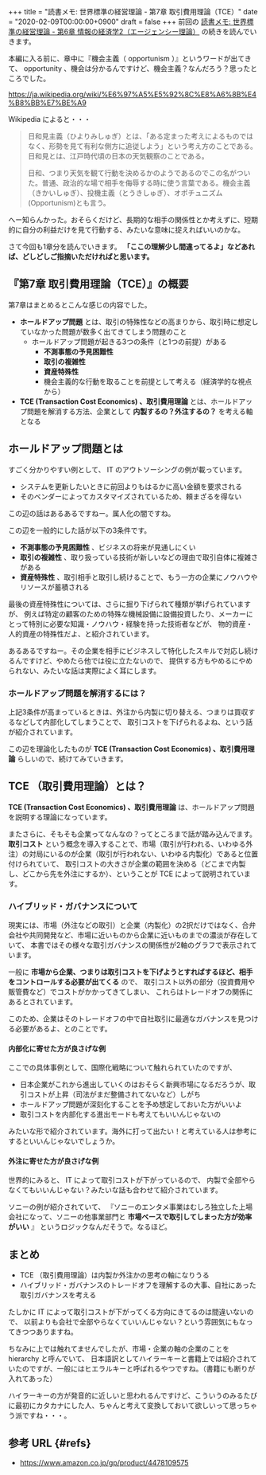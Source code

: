 +++
title = "読書メモ: 世界標準の経営理論 - 第7章 取引費用理論（TCE）"
date = "2020-02-09T00:00:00+0900"
draft = false
+++
前回の [読書メモ: 世界標準の経営理論 - 第6章 情報の経済学2（エージェンシー理論）](/biz/20200208/) の続きを読んでいきます。

本編に入る前に、章中に『機会主義（ opportunism ）』というワードが出てきて、
opportunity 、機会は分かるんですけど、機会主義？なんだろう？思ったところでした。

https://ja.wikipedia.org/wiki/%E6%97%A5%E5%92%8C%E8%A6%8B%E4%B8%BB%E7%BE%A9

Wikipedia によると・・・

> 日和見主義（ひよりみしゅぎ）とは、「ある定まった考えによるものではなく、形勢を見て有利な側方に追従しよう」という考え方のことである。日和見とは、江戸時代頃の日本の天気観察のことである。
>
> 日和、つまり天気を観て行動を決めるかのようであるのでこの名がついた。普通、政治的な場で相手を侮辱する時に使う言葉である。機会主義（きかいしゅぎ）、投機主義（とうきしゅぎ）、オポチュニズム(Opportunism)とも言う。

へー知らんかった。おそらくだけど、長期的な相手の関係性とか考えずに、短期的に自分の利益だけを見て行動する、みたいな意味に捉えればいいのかな。

さて今回も1章分を読んでいきます。
**「ここの理解少し間違ってるよ」などあれば、どしどしご指摘いただければと思います。**



## 『第7章 取引費用理論（TCE）』の概要

第7章はまとめるとこんな感じの内容でした。

- **ホールドアップ問題** とは、取引の特殊性などの高まりから、取引時に想定していなかった問題が数多く出てきてしまう問題のこと
    - ホールドアップ問題が起きる3つの条件（と1つの前提）がある
        - **不測事態の予見困難性**
        - **取引の複雑性**
        - **資産特殊性**
        - 機会主義的な行動を取ることを前提として考える（経済学的な視点から）
- **TCE (Transaction Cost Economics) 、取引費用理論** とは、ホールドアップ問題を解消する方法、企業として **内製するの？外注するの？** を考える軸となる



## ホールドアップ問題とは

すごく分かりやすい例として、 IT のアウトソーシングの例が載っています。

- システムを更新したいときに前回よりもはるかに高い金額を要求される
- そのベンダーによってカスタマイズされているため、頼まざるを得ない

この辺の話はあるあるですねー。属人化の闇ですね。

この辺を一般的にした話が以下の3条件です。

- **不測事態の予見困難性** 、ビジネスの将来が見通しにくい
- **取引の複雑性** 、取り扱っている技術が新しいなどの理由で取引自体に複雑さがある
- **資産特殊性** 、取引相手と取引し続けることで、もう一方の企業にノウハウやリソースが蓄積される

最後の資産特殊性については、さらに掘り下げられて種類が挙げられていますが、
例えば特定の顧客のための特殊な機械設備に設備投資したり、メーカーにとって特別に必要な知識・ノウハウ・経験を持った技術者などが、
物的資産・人的資産の特殊性だよ、と紹介されています。

あるあるですねー。その企業を相手にビジネスして特化したスキルで対応し続けるんですけど、やめたら他では役に立たないので、
提供する方もやめるにやめられない、みたいな話は実際によく耳にします。

### ホールドアップ問題を解消するには？

上記3条件が高まっているときは、外注から内製に切り替える、つまりは買収するなどして内部化してしまうことで、
取引コストを下げられるよね、という話が紹介されています。

この辺を理論化したものが **TCE (Transaction Cost Economics) 、取引費用理論** らしいので、続けてみていきます。



## TCE （取引費用理論）とは？

**TCE (Transaction Cost Economics) 、取引費用理論** は、ホールドアップ問題を説明する理論になっています。

またさらに、そもそも企業ってなんなの？ってところまで話が踏み込んでます。
**取引コスト** という概念を導入することで、市場（取引が行われる、いわゆる外注）の対局にいるのが企業（取引が行われない、いわゆる内製化）であると位置付けられていて、
取引コストの大きさが企業の範囲を決める（どこまで内製し、どこから先を外注にするか）、ということが TCE によって説明されています。

### ハイブリッド・ガバナンスについて

現実には、市場（外注などの取引）と企業（内製化）の2択だけではなく、合弁会社や共同開発など、市場に近いものから企業に近いものまでの濃淡が存在していて、
本書ではその様々な取引ガバナンスの関係性が2軸のグラフで表示されています。

一般に **市場から企業、つまりは取引コストを下げようとすればするほど、相手をコントロールする必要が出てくる** ので、
取引コスト以外の部分（投資費用や販管費など）でコストがかかってきてしまい、
これらはトレードオフの関係にあるとされています。

このため、企業はそのトレードオフの中で自社取引に最適なガバナンスを見つける必要があるよ、とのことです。

#### 内部化に寄せた方が良さげな例

ここでの具体事例として、国際化戦略について触れられていたのですが、

- 日本企業がこれから進出していくのはおそらく新興市場になるだろうが、取引コストが上昇（司法がまだ整備されてないなど）しがち
- ホールドアップ問題が深刻化することを予め想定しておいた方がいいよ
- 取引コストを内部化する進出モードも考えてもいいんじゃないの

みたいな形で紹介されています。海外に打って出たい！と考えている人は参考にするといいんじゃないでしょうか。

#### 外注に寄せた方が良さげな例

世界的にみると、 IT によって取引コストが下がっているので、
内製で全部やらなくてもいいんじゃない？みたいな話も合わせて紹介されています。

ソニーの例が紹介されていて、
『ソニーのエンタメ事業はむしろ独立した上場会社になって、ソニーの他事業部門と **市場ベースで取引してしまった方が効率がいい** 』
というロジックなんだそうで。なるほど。



## まとめ

- TCE （取引費用理論）は内製か外注かの思考の軸になりうる
- ハイブリッド・ガバナンスのトレードオフを理解するの大事、自社にあった取引ガバナンスを考える

たしかに IT によって取引コストが下がってくる方向にきてるのは間違いないので、
以前よりも会社で全部やらなくていいんじゃない？という雰囲気にもなってきつつありますね。

ちなみに上では触れてませんでしたが、市場・企業の軸の企業のことを hierarchy と呼んでいて、
日本語訳としてハイラーキーと書籍上では紹介されていたのですが、一般にはヒエラルキーと呼ばれるやつですね。（書籍にも断りが入れてあった）

ハイラーキーの方が発音的に近しいと思われるんですけど、こういうのみるたびに最初にカタカナにした人、ちゃんと考えて変換しておいて欲しいって思っちゃう派ですね・・・。



## 参考 URL {#refs}

- https://www.amazon.co.jp/gp/product/4478109575